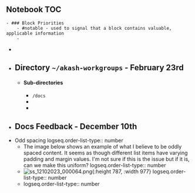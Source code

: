 ## Notebook TOC
	- ### Block Priorities
		- #notable - used to signal that a block contains valuable, applicable information
		-
-
- ## Directory `~/akash-workgroups`  - February 23rd
	- #### Sub-directories
		- `/docs`
		-
		-
- ## Docs Feedback - December 10th
- Odd spacing
  logseq.order-list-type:: number
	- The image below shows an example of what I believe to be oddly spaced content. It seems as though different list items have varying padding and margin values. I'm not sure if this is the issue but if it is, can we make this uniform?
	  logseq.order-list-type:: number
	- ![ss_12102023_000064.png](../assets/ss_12102023_000064_1702252406549_0.png){:height 787, :width 977}
	  logseq.order-list-type:: number
	- logseq.order-list-type:: number